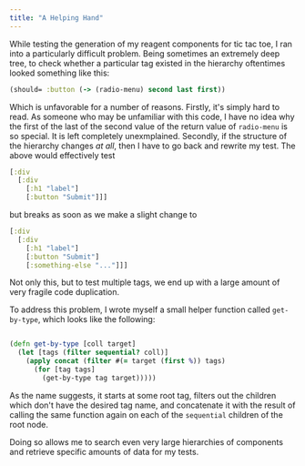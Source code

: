 ```yaml
---
title: "A Helping Hand"
---
```


While testing the generation of my reagent components for tic tac toe, I ran into a particularly difficult problem. Being sometimes an extremely deep tree, to check whether a particular tag existed in the hierarchy oftentimes looked something like this:

```clojure
(should= :button (-> (radio-menu) second last first))
```

Which is unfavorable for a number of reasons. Firstly, it's simply hard to read. As someone who may be unfamiliar with this code, I have no idea why the first of the last of the second value of the return value of `radio-menu` is so special. It is left completely unexmplained. Secondly, if the structure of the hierarchy changes *at all*, then I have to go back and rewrite my test. The above would effectively test

```clojure
[:div
  [:div
    [:h1 "label"]
    [:button "Submit"]]]
```

but breaks as soon as we make a slight change to

```clojure
[:div
  [:div 
    [:h1 "label"]
    [:button "Submit"]
    [:something-else "..."]]]
```

Not only this, but to test multiple tags, we end up with a large amount of very fragile code duplication.

To address this problem, I wrote myself a small helper function called `get-by-type`, which looks like the following:

```clojure

(defn get-by-type [coll target]
  (let [tags (filter sequential? coll)]
    (apply concat (filter #(= target (first %)) tags)
      (for [tag tags]
        (get-by-type tag target)))))
```

As the name suggests, it starts at some root tag, filters out the children which don't have the desired tag name, and concatenate it with the result of calling the same function again on each of the `sequential` children of the root node. 

Doing so allows me to search even very large hierarchies of components and retrieve specific amounts of data for my tests.